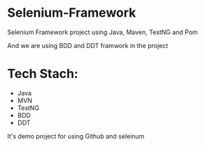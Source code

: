 # Selenium-Framework
Selenium Framework project using Java, Maven, TestNG and Pom

And we are using BDD and DDT framwork in the project

# Tech Stach:
- Java
- MVN
- TestNG
- BDD
- DDT

It's demo project for using Github and seleinum
